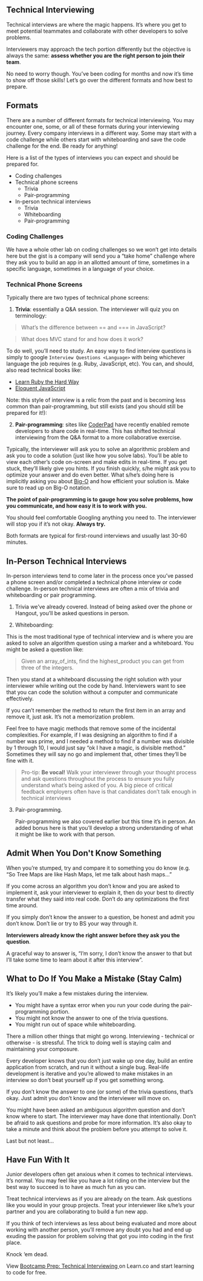 ## Technical Interviewing

Technical interviews are where the magic happens. It’s where you get to meet potential teammates and collaborate with other developers to solve problems. 

Interviewers may approach the tech portion differently but the objective is always the same: **assess whether you are the right person to join their team**.

No need to worry though. You’ve been coding for months and now it’s time to show off those skills! Let’s go over the different formats and how best to prepare. 

## Formats

There are a number of different formats for technical interviewing. You may encounter one, some, or all of these formats during your interviewing journey. Every company interviews in a different way. Some may start with a code challenge while others start with whiteboarding and save the code challenge for the end. Be ready for anything! 

Here is a list of the types of interviews you can expect and should be prepared for.

- Coding challenges
- Technical phone screens
  - Trivia
  - Pair-programming
- In-person technical interviews
  - Trivia
  - Whiteboarding
  - Pair-programming

### Coding Challenges

We have a whole other lab on coding challenges so we won’t get into details here but the gist is a company will send you a “take home” challenge where they ask you to build an app in an allotted amount of time, sometimes in a specific language, sometimes in a language of your choice. 

### Technical Phone Screens

Typically there are two types of technical phone screens:

1. **Trivia**: essentially a Q&A session. The interviewer will quiz you on terminology:

> What’s the difference between == and === in JavaScript?

> What does MVC stand for and how does it work?

To do well, you’ll need to study. An easy way to find interview questions is simply to google `Interview Questions <Language>` with <language> being whichever language the job requires (e.g. Ruby, JavaScript, etc). You can, and should, also read technical books like:

- [Learn Ruby the Hard Way](http://learnrubythehardway.org/book/)
- [Eloquent JavaScript](http://eloquentjavascript.net/)

Note: this style of interview is a relic from the past and is becoming less common than pair-programming, but still exists (and you should still be prepared for it!):

2. **Pair-programming**: sites like [CoderPad](https://coderpad.io/) have recently enabled remote developers to share code in real-time. This has shifted technical interviewing from the Q&A format to a more collaborative exercise.

Typically, the interviewer will ask you to solve an algorithmic problem and ask you to code a solution (just like how you solve labs). You’ll be able to view each other’s code on-screen and make edits in real-time. If you get stuck, they’ll likely give you hints. If you finish quickly, s/he might ask you to optimize your answer and do even better. What s/he’s doing here is implicitly asking you about [Big-O](https://www.interviewcake.com/article/java/big-o-notation-time-and-space-complexity) and how efficient your solution is. Make sure to read up on Big-O notation.

**The point of pair-programming is to gauge how you solve problems, how you communicate, and how easy it is to work with you.**

You should feel comfortable Googling anything you need to. The interviewer will stop you if it’s not okay. **Always try.** 

Both formats are typical for first-round interviews and usually last 30-60 minutes.

## In-Person Technical Interviews

In-person interviews tend to come later in the process once you’ve passed a phone screen and/or completed a technical phone interview or code challenge.  In-person technical interviews are often a mix of trivia and whiteboarding or pair programming.

1. Trivia we’ve already covered. Instead of being asked over the phone or Hangout, you’ll be asked questions in person. 

2. Whiteboarding:

This is the most traditional type of technical interview and is where you are asked to solve an algorithm question using a marker and a whiteboard. You might be asked a question like: 
> Given an array_of_ints, find the highest_product you can get from three of the integers.

Then you stand at a whiteboard discussing the right solution with your interviewer while writing out the code by hand. Interviewers want to see that you can code the solution without a computer and communicate effectively. 

If you can’t remember the method to return the first item in an array and remove it, just ask. It’s not a memorization problem.

Feel free to have magic methods that remove some of the incidental complexities. For example, if I was designing an algorithm to find if a number was prime, and I needed a method to find if a number was divisible by 1 through 10, I would just say “ok I have a magic, is divisible method.” Sometimes they will say no go and implement that, other times they’ll be fine with it.

> Pro-tip: **Be vocal!** Walk your interviewer through your thought process and ask questions throughout the process to ensure you fully understand what’s being asked of you. A big piece of critical feedback employers often have is that candidates don’t talk enough in technical interviews 

3. Pair-programming.

	Pair-programming we also covered earlier but this time it’s in person. An added bonus here is that you’ll develop a strong understanding of what it might be like to work with that person. 


## Admit When You Don't Know Something 

When you’re stumped, try and compare it to something you do know (e.g. “So Tree Maps are like Hash Maps, let me talk about hash maps...”


If you come across an algorithm you don’t know and you are asked to implement it, ask your interviewer to explain it, then do your best to directly transfer what they said into real code. Don’t do any optimizations the first time around.

If you simply don’t know the answer to a question, be honest and admit you don’t know. Don’t lie or try to BS your way through it. 

**Interviewers already know the right answer before they ask you the question**.

A graceful way to answer is, “I’m sorry, I don’t know the answer to that but I’ll take some time to learn about it after this interview”. 

## What to Do If You Make a Mistake (Stay Calm)

It’s likely you’ll make a few mistakes during the interview. 

- You might have a syntax error when you run your code during the pair-programming portion.
- You might not know the answer to one of the trivia questions.
- You might run out of space while whiteboarding.

There a million other things that might go wrong. Interviewing - technical or otherwise - is stressful. The trick to doing well is staying calm and maintaining your composure.

Every developer knows that you don’t just wake up one day, build an entire application from scratch, and run it without a single bug. Real-life development is iterative and you’re allowed to make mistakes in an interview so don’t beat yourself up if you get something wrong.

If you don’t know the answer to one (or some) of the trivia questions, that’s okay. Just admit you don’t know and the interviewer will move on.

You might have been asked an ambiguous algorithm question and don’t know where to start. The interviewer may have done that intentionally. Don’t be afraid to ask questions and probe for more information. It’s also okay to take a minute and think about the problem before you attempt to solve it.

Last but not least...

## Have Fun With It

Junior developers often get anxious when it comes to technical interviews. It’s normal. You may feel like you have a lot riding on the interview but the best way to succeed is to have as much fun as you can. 

Treat technical interviews as if you are already on the team. Ask questions like you would in your group projects. Treat your interviewer like s/he’s your partner and you are collaborating to build a fun new app.

If you think of tech interviews as less about being evaluated and more about working with another person, you’ll remove any doubt you had and end up exuding the passion for problem solving that got you into coding in the first place.

Knock ‘em dead.

<p class='util--hide'>View <a href='https://learn.co/lessons/bootcamp-prep-technical-interviewing'>Bootcamp Prep: Technical Interviewing </a> on Learn.co and start learning to code for free.</p>
